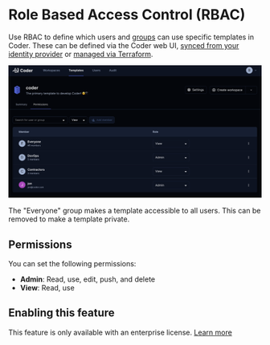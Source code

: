 # Role Based Access Control (RBAC)

Use RBAC to define which users and [groups](./groups.md) can use specific
templates in Coder. These can be defined via the Coder web UI,
[synced from your identity provider](./auth.md) or
[managed via Terraform](https://registry.terraform.io/providers/coder/coderd/latest/docs/resources/template).

![rbac](../images/template-rbac.png)

The "Everyone" group makes a template accessible to all users. This can be
removed to make a template private.

## Permissions

You can set the following permissions:

- **Admin**: Read, use, edit, push, and delete
- **View**: Read, use

## Enabling this feature

This feature is only available with an enterprise license.
[Learn more](../enterprise.md)
